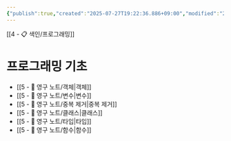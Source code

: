 ```yaml
---
{"publish":true,"created":"2025-07-27T19:22:36.886+09:00","modified":"2025-08-01T00:19:45.534+09:00","cssclasses":""}
---
```


[[4 - 📋 색인/프로그래밍]]
# 프로그래밍 기초
- [[5 - 💎 영구 노트/객체\|객체]]
- [[5 - 💎 영구 노트/변수\|변수]]
- [[5 - 💎 영구 노트/중복 제거\|중복 제거]]
- [[5 - 💎 영구 노트/클래스\|클래스]]
- [[5 - 💎 영구 노트/타입\|타입]]
- [[5 - 💎 영구 노트/함수\|함수]]
